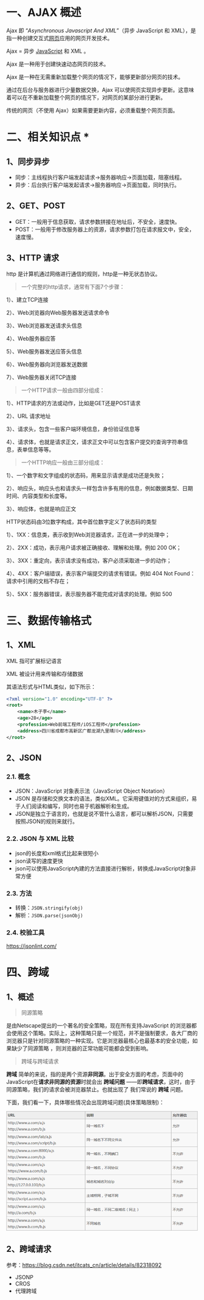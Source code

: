 # 一、AJAX 概述

Ajax 即 “*Asynchronous  Javascript And XML*”（异步 JavaScript 和 XML），是指一种创建交互式[网页](https://baike.baidu.com/item/网页/99347)应用的网页开发技术。

Ajax = 异步 [JavaScript](https://baike.baidu.com/item/JavaScript) 和 XML 。

Ajax 是一种用于创建快速动态网页的技术。

Ajax 是一种在无需重新加载整个网页的情况下，能够更新部分网页的技术。

通过在后台与服务器进行少量数据交换，Ajax 可以使网页实现异步更新。这意味着可以在不重新加载整个网页的情况下，对网页的某部分进行更新。

传统的网页（不使用 Ajax）如果需要更新内容，必须重载整个网页页面。

# 二、相关知识点 *

## 1、同步异步

- 同步：主线程执行客户端发起请求->服务器响应->页面加载，阻塞线程。
- 异步：后台执行客户端发起请求->服务器响应->页面加载，同时执行。

## 2、GET、POST

- GET：一般用于信息获取，请求参数拼接在地址后，不安全，速度快。
- POST：一般用于修改服务器上的资源，请求参数打包在请求报文中，安全，速度慢。

## 3、HTTP 请求

http 是计算机通过网络进行通信的规则，http是一种无状态协议。

> 一个完整的http请求，通常有下面7个步骤：

1）、建立TCP连接

2）、Web浏览器向Web服务器发送请求命令

3）、Web浏览器发送请求头信息

4）、Web服务器应答

5）、Web服务器发送应答头信息

6）、Web服务器向浏览器发送数据

7）、Web服务器关闭TCP连接

> 一个HTTP请求一般由四部分组成：

1）、HTTP请求的方法或动作，比如是GET还是POST请求

2）、URL 请求地址

3）、请求头，包含一些客户端环境信息，身份验证信息等

4）、请求体，也就是请求正文，请求正文中可以包含客户提交的查询字符串信息，表单信息等等。

> 一个HTTP响应一般由三部分组成：

1）、一个数字和文字组成的状态码，用来显示请求是成功还是失败；

2）、响应头，响应头也和请求头一样包含许多有用的信息，例如数据类型、日期时间、内容类型和长度等。

3）、响应体，也就是响应正文

HTTP状态码由3位数字构成，其中首位数字定义了状态码的类型

1）、1XX：信息类，表示收到Web浏览器请求，正在进一步的处理中；

2）、2XX：成功，表示用户请求被正确接收、理解和处理。例如 200 OK；

3）、3XX：重定向，表示请求没有成功，客户必须采取进一步的动作；

4）、4XX：客户端错误，表示客户端提交的请求有错误。例如 404 Not Found：请求中引用的文档不存在；

5）、5XX：服务器错误，表示服务器不能完成对请求的处理。例如 500

# 三、数据传输格式

## 1、XML 

XML 指可扩展标记语言

XML 被设计用来传输和存储数据

其语法形式与HTML类似，如下所示：

```xml
<?xml version="1.0" encoding="UTF-8" ?>
<root>
    <name>木子李</name>
    <age>28</age>
    <profession>Web前端工程师/iOS工程师</profession>
    <address>四川省成都市高新区广都龙湖九里晴川</address>
</root>
```

## 2、JSON

### 2.1. 概念

- JSON：JavaScript 对象表示法（JavaScript Object Notation）
- JSON 是存储和交换文本的语法，类似XML。它采用键值对的方式来组织，易于人们阅读和编写，同时也易于机器解析和生成。
- JSON是独立于语言的，也就是说不管什么语言，都可以解析JSON，只需要按照JSON的规则来就行。

### 2.2. JSON 与 XML 比较

- json的长度和xml格式比起来很短小
- json读写的速度更快
- json可以使用JavaScript內建的方法直接进行解析，转换成JavaScript对象非常方便

### 2.3. 方法

- 转换：`JSON.stringify(obj)`
- 解析：`JSON.parse(jsonObj)`

### 2.4. 校验工具

https://jsonlint.com/

# 四、跨域

## 1、概述

> 同源策略

是由Netscape提出的一个著名的安全策略，现在所有支持JavaScript 的浏览器都会使用这个策略。实际上，这种策略只是一个规范，并不是强制要求，各大厂商的浏览器只是针对同源策略的一种实现。它是浏览器最核心也最基本的安全功能，如果缺少了同源策略 ，则浏览器的正常功能可能都会受到影响。

> 跨域与跨域请求

**跨域** 简单的来说，指的是两个资源**非同源**。出于安全方面的考虑，页面中的JavaScript在**请求非同源的资源**时就会出 **跨域问题** ——即**跨域请求**，这时，由于同源策略，我们的请求会被浏览器禁止。也就出现了 我们常说的 **跨域** 问题。

下面，我们看一下，具体哪些情况会出现跨域问题(具体策略限制)：

![](IMGS/cross-origin.jpeg)

## 2、跨域请求

参考：<https://blog.csdn.net/itcats_cn/article/details/82318092>

- JSONP
- CROS
- 代理跨域

